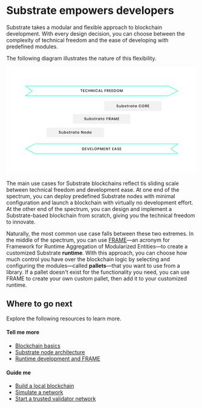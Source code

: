 # Substrate empowers developers

Substrate takes a modular and flexible approach to blockchain development.
With every design decision, you can choose between the complexity of technical freedom and the ease of developing with predefined modules.

The following diagram illustrates the nature of this flexibility.

![Technical freedom vs development ease](../img/docs/getting-started/technical-freedom.png)

The main use cases for Substrate blockchains reflect tis sliding scale between technical freedom and development ease.
At one end of the spectrum, you can deploy predefined Substrate nodes with minimal configuration and launch a blockchain with virtually no development effort.
At the other end of the spectrum, you can design and implement a Substrate-based blockchain from scratch, giving you the technical freedom to innovate.

Naturally, the most common use case falls between these two extremes.
In the middle of the spectrum, you can use [FRAME](/v3/runtime/frame)—an acronym for Framework for Runtime Aggregation of Modularized Entities—to create a customized Substrate **runtime**. 
With this approach, you can choose how much control you have over the blockchain logic by selecting and configuring the modules—called **pallets**—that you want to use from a library.
If a pallet doesn't exist for the functionality you need, you can use FRAME to create your own custom pallet, then add it to your customized runtime.

## Where to go next

Explore the following resources to learn more.

#### Tell me more

* [Blockchain basics](main-docs/02-fundamentals/blockchain-basics.md)
* [Substrate node architecture](main-docs/02-fundamentals/substrate-client.md)
* [Runtime development and FRAME](main-docs/02-fundamentals/runtime.md)

#### Guide me

* [Build a local blockchain](../tutorials/01-build-local-blockchain.md)
* [Simulate a network](../tutorials/02-simulate-network.md)
* [Start a trusted validator network](../tutorials/03-private-network.md)

<!--
#### Show me (related video content)

* 

#### Teach me (related how to content)

* 
-->